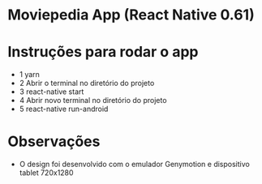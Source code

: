 # Moviepedia App (React Native 0.61)

# Instruções para rodar o app

- 1 yarn
- 2 Abrir o terminal no diretório do projeto
- 3 react-native start
- 4 Abrir novo terminal no diretório do projeto
- 5 react-native run-android

# Observações

- O design foi desenvolvido com o emulador Genymotion e dispositivo tablet 720x1280
